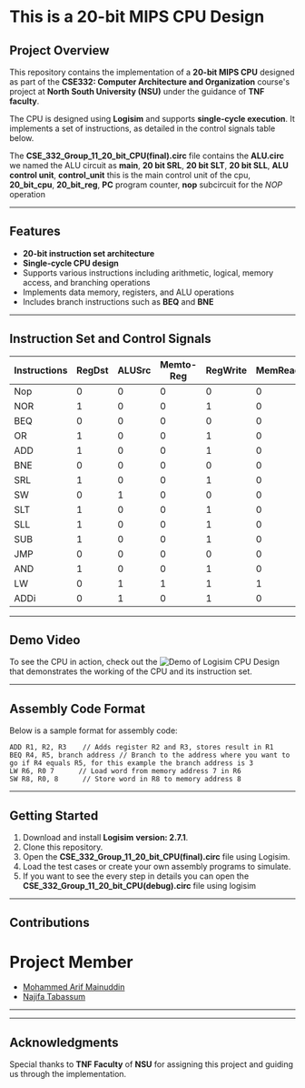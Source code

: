 # This is a 20-bit MIPS CPU Design

## Project Overview
This repository contains the implementation of a **20-bit MIPS CPU** designed as part of the **CSE332: Computer Architecture and Organization** course's project at **North South University (NSU)** under the guidance of **TNF faculty**.

The CPU is designed using **Logisim** and supports **single-cycle execution**. It implements a set of instructions, as detailed in the control signals table below.

The **CSE_332_Group_11_20_bit_CPU(final).circ** file contains the **ALU.circ** we named the ALU circuit as **main**, **20 bit SRL**, **20 bit SLT**, **20 bit SLL**, **ALU control unit**, **control_unit** this is the main control unit of the cpu,
**20_bit_cpu**, **20_bit_reg**, **PC** program counter, **nop** subcircuit for the *NOP* operation

---

## Features
- **20-bit instruction set architecture**
- **Single-cycle CPU design**
- Supports various instructions including arithmetic, logical, memory access, and branching operations
- Implements data memory, registers, and ALU operations
- Includes branch instructions such as **BEQ** and **BNE**

---

## Instruction Set and Control Signals

| Instructions | RegDst | ALUSrc | Memto-Reg | RegWrite | MemRead | MemWrite | Branch | Jump | ALUOp | Opcode |
|--------------|--------|--------|-----------|----------|---------|----------|--------|------|--------|--------|
| Nop          | 0      | 0      | 0         | 0        | 0       | 0        | 0      | 0    | xx     | 000    |
| NOR          | 1      | 0      | 0         | 1        | 0       | 0        | 0      | 0    | 10     | 000    |
| BEQ          | 0      | 0      | 0         | 0        | 0       | 0        | 1      | 0    | 00     | 001    |
| OR           | 1      | 0      | 0         | 1        | 0       | 0        | 0      | 0    | 10     | 000    |
| ADD          | 1      | 0      | 0         | 1        | 0       | 0        | 0      | 0    | 10     | 000    |
| BNE          | 0      | 0      | 0         | 0        | 0       | 0        | 1      | 0    | ××     | 010    |
| SRL          | 1      | 0      | 0         | 1        | 0       | 0        | 0      | 0    | 10     | 000    |
| SW           | 0      | 1      | 0         | 0        | 0       | 1        | 0      | 0    | 01     | 011    |
| SLT          | 1      | 0      | 0         | 1        | 0       | 0        | 0      | 0    | 10     | 000    |
| SLL          | 1      | 0      | 0         | 1        | 0       | 0        | 0      | 0    | 10     | 000    |
| SUB          | 1      | 0      | 0         | 1        | 0       | 0        | 0      | 0    | 10     | 000    |
| JMP          | 0      | 0      | 0         | 0        | 0       | 0        | 0      | 1    | xx     | 100    |
| AND          | 1      | 0      | 0         | 1        | 0       | 0        | 0      | 0    | 10     | 000    |
| LW           | 0      | 1      | 1         | 1        | 1       | 0        | 0      | 0    | 01     | 101    |
| ADDi         | 0      | 1      | 0         | 1        | 0       | 0        | 0      | 0    | 01     | 110    |

---

## Demo Video
To see the CPU in action, check out the ![Demo of Logisim CPU Design](assets/20_BITS_CPU.gif) that demonstrates the working of the CPU and its instruction set.

---

## Assembly Code Format
Below is a sample format for assembly code:
  ```assembly
  ADD R1, R2, R3    // Adds register R2 and R3, stores result in R1
  BEQ R4, R5, branch address // Branch to the address where you want to go if R4 equals R5, for this example the branch address is 3
  LW R6, R0 7      // Load word from memory address 7 in R6 
  SW R8, R0, 8      // Store word in R8 to memory address 8
  ```

---

## Getting Started
1. Download and install **Logisim** **version: 2.7.1**.
2. Clone this repository.
3. Open the **CSE_332_Group_11_20_bit_CPU(final).circ** file using Logisim.
4. Load the test cases or create your own assembly programs to simulate.
5. If you want to see the every step in details you can open the **CSE_332_Group_11_20_bit_CPU(debug).circ** file using logisim

---

## Contributions
  # **Project Member**
  
  - [Mohammed Arif Mainuddin](https://github.com/TimeWithPotato)
  - [Najifa Tabassum](https://github.com/najifatabassum01)

---


---

## Acknowledgments
Special thanks to **TNF Faculty** of **NSU** for assigning this project and guiding us through the implementation.
